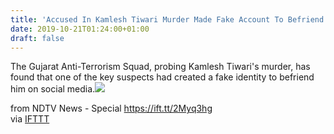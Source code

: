 ```yaml
---
title: 'Accused In Kamlesh Tiwari Murder Made Fake Account To Befriend Him: Cops'
date: 2019-10-21T01:24:00+01:00
draft: false
---
```


The Gujarat Anti-Terrorism Squad, probing Kamlesh Tiwari's murder, has found that one of the key suspects had created a fake identity to befriend him on social media.![](http://feeds.feedburner.com/~r/NDTV-LatestNews/~4/617qBdbjl6Q)  
  
from NDTV News - Special https://ift.tt/2Myq3hg  
via [IFTTT](https://ifttt.com/?ref=da&site=blogger)